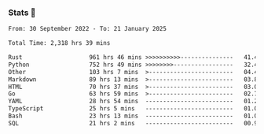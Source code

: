 ### Stats 👋
<!--START_SECTION:waka-->

```txt
From: 30 September 2022 - To: 21 January 2025

Total Time: 2,318 hrs 39 mins

Rust                   961 hrs 46 mins >>>>>>>>>>---------------   41.48 %
Python                 752 hrs 49 mins >>>>>>>>-----------------   32.47 %
Other                  103 hrs 7 mins  >------------------------   04.45 %
Markdown               89 hrs 13 mins  >------------------------   03.85 %
HTML                   70 hrs 37 mins  >------------------------   03.05 %
Go                     63 hrs 59 mins  >------------------------   02.76 %
YAML                   28 hrs 54 mins  -------------------------   01.25 %
TypeScript             25 hrs 5 mins   -------------------------   01.08 %
Bash                   23 hrs 13 mins  -------------------------   01.00 %
SQL                    21 hrs 2 mins   -------------------------   00.91 %
```

<!--END_SECTION:waka-->

<!--
**buhaytza2005/buhaytza2005** is a ✨ _special_ ✨ repository because its `README.md` (this file) appears on your GitHub profile.

Here are some ideas to get you started:

- 🔭 I’m currently working on ...
- 🌱 I’m currently learning ...
- 👯 I’m looking to collaborate on ...
- 🤔 I’m looking for help with ...
- 💬 Ask me about ...
- 📫 How to reach me: ...
- 😄 Pronouns: ...
- ⚡ Fun fact: ...
-->



